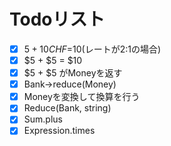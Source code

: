 # Todoリスト
- [x] $5 + 10 CHF =$10(レートが2:1の場合)
- [x] $5 + $5 = $10
- [x] $5 + $5 がMoneyを返す
- [x] Bank->reduce(Money)
- [x] Moneyを変換して換算を行う
- [x] Reduce(Bank, string)
- [x] Sum.plus
- [x] Expression.times